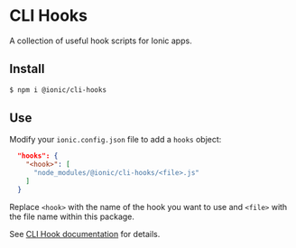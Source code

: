 # CLI Hooks

A collection of useful hook scripts for Ionic apps.

## Install

```bash
$ npm i @ionic/cli-hooks
```

## Use

Modify your `ionic.config.json` file to add a `hooks` object:

```json
  "hooks": {
    "<hook>": [
      "node_modules/@ionic/cli-hooks/<file>.js"
    ]
  }
```

Replace `<hook>` with the name of the hook you want to use and `<file>` with
the file name within this package.

See [CLI Hook
documentation](https://ionicframework.com/docs/cli/configuring.html#hooks) for
details.

